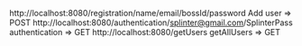 http://localhost:8080/registration/name/email/bossId/password Add user => POST
http://localhost:8080/authentication/splinter@gmail.com/SplinterPass authentication => GET
http://localhost:8080/getUsers getAllUsers => GET
